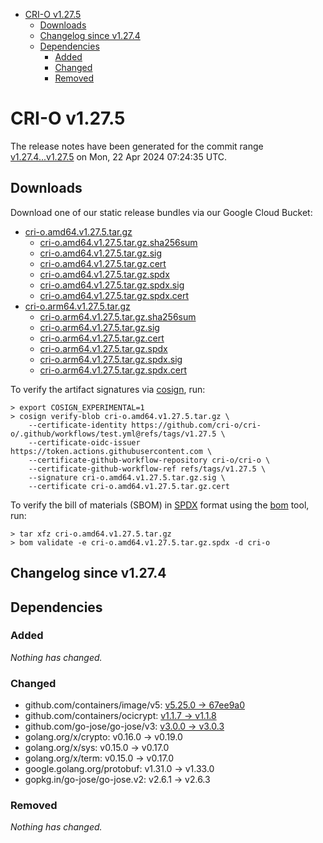 - [CRI-O v1.27.5](#cri-o-v1275)
  - [Downloads](#downloads)
  - [Changelog since v1.27.4](#changelog-since-v1274)
  - [Dependencies](#dependencies)
    - [Added](#added)
    - [Changed](#changed)
    - [Removed](#removed)

# CRI-O v1.27.5

The release notes have been generated for the commit range
[v1.27.4...v1.27.5](https://github.com/cri-o/cri-o/compare/v1.27.4...v1.27.5) on Mon, 22 Apr 2024 07:24:35 UTC.

## Downloads

Download one of our static release bundles via our Google Cloud Bucket:

- [cri-o.amd64.v1.27.5.tar.gz](https://storage.googleapis.com/cri-o/artifacts/cri-o.amd64.v1.27.5.tar.gz)
  - [cri-o.amd64.v1.27.5.tar.gz.sha256sum](https://storage.googleapis.com/cri-o/artifacts/cri-o.amd64.v1.27.5.tar.gz.sha256sum)
  - [cri-o.amd64.v1.27.5.tar.gz.sig](https://storage.googleapis.com/cri-o/artifacts/cri-o.amd64.v1.27.5.tar.gz.sig)
  - [cri-o.amd64.v1.27.5.tar.gz.cert](https://storage.googleapis.com/cri-o/artifacts/cri-o.amd64.v1.27.5.tar.gz.cert)
  - [cri-o.amd64.v1.27.5.tar.gz.spdx](https://storage.googleapis.com/cri-o/artifacts/cri-o.amd64.v1.27.5.tar.gz.spdx)
  - [cri-o.amd64.v1.27.5.tar.gz.spdx.sig](https://storage.googleapis.com/cri-o/artifacts/cri-o.amd64.v1.27.5.tar.gz.spdx.sig)
  - [cri-o.amd64.v1.27.5.tar.gz.spdx.cert](https://storage.googleapis.com/cri-o/artifacts/cri-o.amd64.v1.27.5.tar.gz.spdx.cert)
- [cri-o.arm64.v1.27.5.tar.gz](https://storage.googleapis.com/cri-o/artifacts/cri-o.arm64.v1.27.5.tar.gz)
  - [cri-o.arm64.v1.27.5.tar.gz.sha256sum](https://storage.googleapis.com/cri-o/artifacts/cri-o.arm64.v1.27.5.tar.gz.sha256sum)
  - [cri-o.arm64.v1.27.5.tar.gz.sig](https://storage.googleapis.com/cri-o/artifacts/cri-o.arm64.v1.27.5.tar.gz.sig)
  - [cri-o.arm64.v1.27.5.tar.gz.cert](https://storage.googleapis.com/cri-o/artifacts/cri-o.arm64.v1.27.5.tar.gz.cert)
  - [cri-o.arm64.v1.27.5.tar.gz.spdx](https://storage.googleapis.com/cri-o/artifacts/cri-o.arm64.v1.27.5.tar.gz.spdx)
  - [cri-o.arm64.v1.27.5.tar.gz.spdx.sig](https://storage.googleapis.com/cri-o/artifacts/cri-o.arm64.v1.27.5.tar.gz.spdx.sig)
  - [cri-o.arm64.v1.27.5.tar.gz.spdx.cert](https://storage.googleapis.com/cri-o/artifacts/cri-o.arm64.v1.27.5.tar.gz.spdx.cert)

To verify the artifact signatures via [cosign](https://github.com/sigstore/cosign), run:

```console
> export COSIGN_EXPERIMENTAL=1
> cosign verify-blob cri-o.amd64.v1.27.5.tar.gz \
    --certificate-identity https://github.com/cri-o/cri-o/.github/workflows/test.yml@refs/tags/v1.27.5 \
    --certificate-oidc-issuer https://token.actions.githubusercontent.com \
    --certificate-github-workflow-repository cri-o/cri-o \
    --certificate-github-workflow-ref refs/tags/v1.27.5 \
    --signature cri-o.amd64.v1.27.5.tar.gz.sig \
    --certificate cri-o.amd64.v1.27.5.tar.gz.cert
```

To verify the bill of materials (SBOM) in [SPDX](https://spdx.org) format using the [bom](https://sigs.k8s.io/bom) tool, run:

```console
> tar xfz cri-o.amd64.v1.27.5.tar.gz
> bom validate -e cri-o.amd64.v1.27.5.tar.gz.spdx -d cri-o
```

## Changelog since v1.27.4

## Dependencies

### Added
_Nothing has changed._

### Changed
- github.com/containers/image/v5: [v5.25.0 → 67ee9a0](https://github.com/containers/image/v5/compare/v5.25.0...67ee9a0)
- github.com/containers/ocicrypt: [v1.1.7 → v1.1.8](https://github.com/containers/ocicrypt/compare/v1.1.7...v1.1.8)
- github.com/go-jose/go-jose/v3: [v3.0.0 → v3.0.3](https://github.com/go-jose/go-jose/v3/compare/v3.0.0...v3.0.3)
- golang.org/x/crypto: v0.16.0 → v0.19.0
- golang.org/x/sys: v0.15.0 → v0.17.0
- golang.org/x/term: v0.15.0 → v0.17.0
- google.golang.org/protobuf: v1.31.0 → v1.33.0
- gopkg.in/go-jose/go-jose.v2: v2.6.1 → v2.6.3

### Removed
_Nothing has changed._
